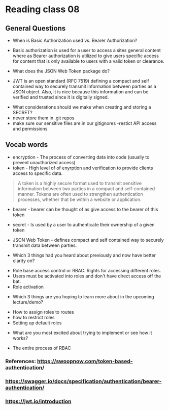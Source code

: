 # Reading class 08

## General Questions

- When is Basic Authorization used vs. Bearer Authorization?
* Basic authorization is used for a user to access a sites general content where as Bearer authorization is utilized to give users specific access for content that is only available to users with a valid token or clearance.

- What does the JSON Web Token package do?
* JWT is an open standard (RFC 7519) defining a compact and self contained way to securely transmit information between parties as a JSON object. Also, it is nice because this information and can be verified and trusted since it is digitally signed.

- What considerations should we make when creating and storing a SECRET?
- never store them in .git repos
- make sure our sensitive files are in our gitignores
-restict API access and permissions


## Vocab words

- encryption - The process of converting data into code (usually to prevent unauthorized access)
- token - High level of of enyrption and verification to provide clients access to specific data.
> A token is a highly secure format used to transmit sensitive information between two parties in a compact and self-contained manner. Tokens are often used to strengthen authentication processes, whether that be within a website or application.
- bearer - bearer can be thought of as give access to the bearer of this token
- secret - Is used by a user to authenticate their ownership of a given token
- JSON Web Token - defines compact and self contained way to securely transmit data between parties.

- Which 3 things had you heard about previously and now have better clarity on?
* Role base access control or RBAC.  Rights for accessing different roles.
* Users must be activated into roles and don't have direct access off the bat.
* Role activation

- Which 3 things are you hoping to learn more about in the upcoming lecture/demo?
* How to assign roles to routes
* how to restrict roles
* Setting up default roles

- What are you most excited about trying to implement or see how it works?
* The entire process of RBAC

### References: https://swoopnow.com/token-based-authentication/
### https://swagger.io/docs/specification/authentication/bearer-authentication/
### https://jwt.io/introduction